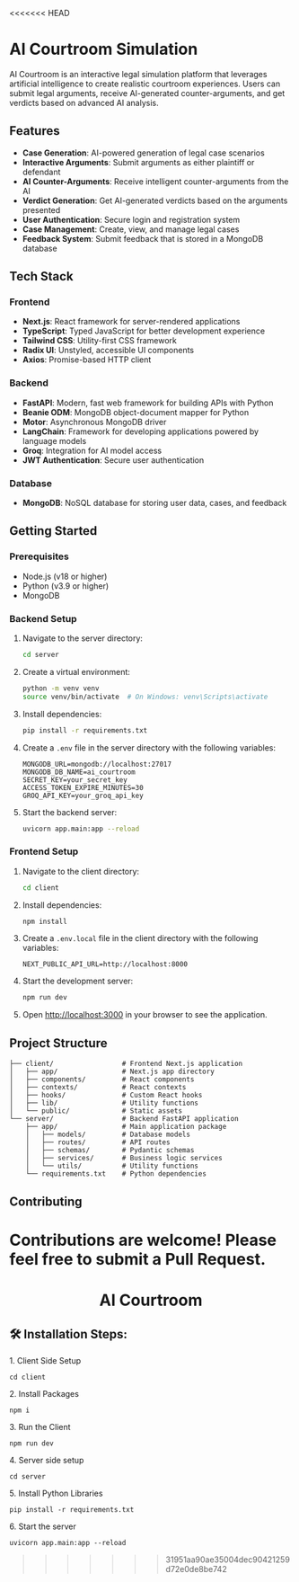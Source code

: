 <<<<<<< HEAD
# AI Courtroom Simulation

AI Courtroom is an interactive legal simulation platform that leverages artificial intelligence to create realistic courtroom experiences. Users can submit legal arguments, receive AI-generated counter-arguments, and get verdicts based on advanced AI analysis.

## Features

- **Case Generation**: AI-powered generation of legal case scenarios
- **Interactive Arguments**: Submit arguments as either plaintiff or defendant
- **AI Counter-Arguments**: Receive intelligent counter-arguments from the AI
- **Verdict Generation**: Get AI-generated verdicts based on the arguments presented
- **User Authentication**: Secure login and registration system
- **Case Management**: Create, view, and manage legal cases
- **Feedback System**: Submit feedback that is stored in a MongoDB database

## Tech Stack

### Frontend

- **Next.js**: React framework for server-rendered applications
- **TypeScript**: Typed JavaScript for better development experience
- **Tailwind CSS**: Utility-first CSS framework
- **Radix UI**: Unstyled, accessible UI components
- **Axios**: Promise-based HTTP client

### Backend

- **FastAPI**: Modern, fast web framework for building APIs with Python
- **Beanie ODM**: MongoDB object-document mapper for Python
- **Motor**: Asynchronous MongoDB driver
- **LangChain**: Framework for developing applications powered by language models
- **Groq**: Integration for AI model access
- **JWT Authentication**: Secure user authentication

### Database

- **MongoDB**: NoSQL database for storing user data, cases, and feedback

## Getting Started

### Prerequisites

- Node.js (v18 or higher)
- Python (v3.9 or higher)
- MongoDB

### Backend Setup

1. Navigate to the server directory:

   ```bash
   cd server
   ```

2. Create a virtual environment:

   ```bash
   python -m venv venv
   source venv/bin/activate  # On Windows: venv\Scripts\activate
   ```

3. Install dependencies:

   ```bash
   pip install -r requirements.txt
   ```

4. Create a `.env` file in the server directory with the following variables:

   ```
   MONGODB_URL=mongodb://localhost:27017
   MONGODB_DB_NAME=ai_courtroom
   SECRET_KEY=your_secret_key
   ACCESS_TOKEN_EXPIRE_MINUTES=30
   GROQ_API_KEY=your_groq_api_key
   ```

5. Start the backend server:
   ```bash
   uvicorn app.main:app --reload
   ```

### Frontend Setup

1. Navigate to the client directory:

   ```bash
   cd client
   ```

2. Install dependencies:

   ```bash
   npm install
   ```

3. Create a `.env.local` file in the client directory with the following variables:

   ```
   NEXT_PUBLIC_API_URL=http://localhost:8000
   ```

4. Start the development server:

   ```bash
   npm run dev
   ```

5. Open [http://localhost:3000](http://localhost:3000) in your browser to see the application.

## Project Structure

```
├── client/                 # Frontend Next.js application
│   ├── app/                # Next.js app directory
│   ├── components/         # React components
│   ├── contexts/           # React contexts
│   ├── hooks/              # Custom React hooks
│   ├── lib/                # Utility functions
│   └── public/             # Static assets
└── server/                 # Backend FastAPI application
    ├── app/                # Main application package
    │   ├── models/         # Database models
    │   ├── routes/         # API routes
    │   ├── schemas/        # Pydantic schemas
    │   ├── services/       # Business logic services
    │   └── utils/          # Utility functions
    └── requirements.txt    # Python dependencies
```

## Contributing

Contributions are welcome! Please feel free to submit a Pull Request.
=======
<h1 align="center" id="title">AI Courtroom</h1>

<h2>🛠️ Installation Steps:</h2>

<p>1. Client Side Setup</p>

```
cd client
```

<p>2. Install Packages</p>

```
npm i
```

<p>3. Run the Client</p>

```
npm run dev
```

<p>4. Server side setup</p>

```
cd server
```

<p>5. Install Python Libraries</p>

```
pip install -r requirements.txt
```

<p>6. Start the server</p>

```
uvicorn app.main:app --reload
```
>>>>>>> 31951aa90ae35004dec90421259d72e0de8be742
